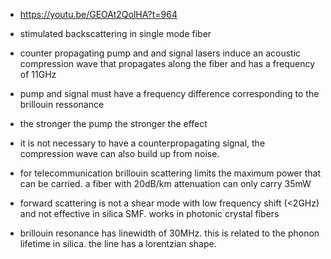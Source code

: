 
- https://youtu.be/GEOAt2QolHA?t=964

- stimulated backscattering in single mode fiber

- counter propagating pump and and signal lasers induce an acoustic
  compression wave that propagates along the fiber and has a frequency
  of 11GHz
  
- pump and signal must have a frequency difference corresponding to
  the brillouin ressonance

- the stronger the pump the stronger the effect

- it is not necessary to have a counterpropagating signal, the
  compression wave can also build up from noise.

- for telecommunication brillouin scattering limits the maximum power
  that can be carried. a fiber with 20dB/km attenuation can only carry
  35mW



- forward scattering is not a shear mode with low frequency shift
  (<2GHz) and not effective in silica SMF. works in photonic crystal
  fibers



- brillouin resonance has linewidth of 30MHz. this is related to the
  phonon lifetime in silica. the line has a lorentzian shape.